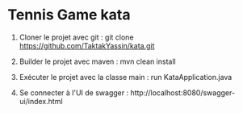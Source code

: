 # Tennis Game kata
 
1) Cloner le projet avec git : git clone https://github.com/TaktakYassin/kata.git

2) Builder le projet avec maven : mvn clean install

3) Exécuter le projet avec la classe main : run KataApplication.java

4) Se connecter à l'UI de swagger : http://localhost:8080/swagger-ui/index.html